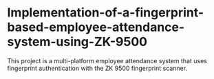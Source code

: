 # Implementation-of-a-fingerprint-based-employee-attendance-system-using-ZK-9500
This project is a multi-platform employee attendance system that uses fingerprint authentication with the ZK 9500 fingerprint scanner.
